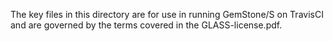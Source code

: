 The key files in this directory are for use in running GemStone/S on TravisCI and are governed by the terms covered in the GLASS-license.pdf.
